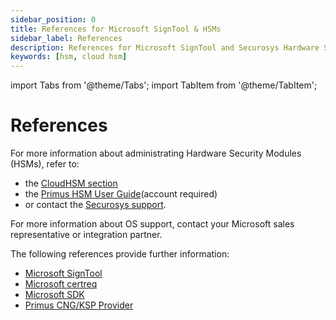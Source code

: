 ```yaml
---
sidebar_position: 0
title: References for Microsoft SignTool & HSMs
sidebar_label: References
description: References for Microsoft SignTool and Securosys Hardware Security Modules (HSMs)
keywords: [hsm, cloud hsm]
---
```


import Tabs from '@theme/Tabs';
import TabItem from '@theme/TabItem';

# References

For more information about administrating Hardware Security Modules (HSMs), refer to:
- the [CloudHSM section](/cloudhsm/overview/)
- the [Primus HSM User Guide](https://support.securosys.com/external/knowledge-base/article/63)(account required)
- or contact the [Securosys support](https://support.securosys.com).

For more information about OS support, contact your Microsoft sales representative or integration partner.

The following references provide further information:
- [Microsoft SignTool](https://docs.microsoft.com/en-us/windows-hardware/drivers/devtest/signtool)
- [Microsoft certreq](https://learn.microsoft.com/en-us/windows-server/administration/windows-commands/certreq_1)
- [Microsoft SDK](https://developer.microsoft.com/en-gb/windows/downloads/windows-sdk/)
- [Primus CNG/KSP Provider](/mscng/overview)

